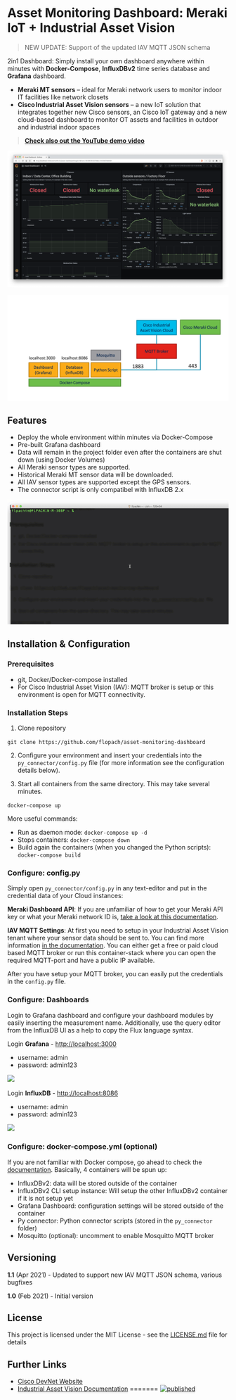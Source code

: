 # Asset Monitoring Dashboard: Meraki IoT + Industrial Asset Vision

> NEW UPDATE: Support of the updated IAV MQTT JSON schema

2in1 Dashboard: Simply install your own dashboard anywhere within minutes with **Docker-Compose**, **InfluxDBv2** time series database and **Grafana** dashboard.

* **Meraki MT sensors** – ideal for Meraki network users to monitor indoor IT facilities like network closets
* **Cisco Industrial Asset Vision sensors** – a new IoT solution that integrates together new Cisco sensors, an Cisco IoT gateway and a new cloud-based dashboard to monitor OT assets and facilities in outdoor and industrial indoor spaces

> **[Check also out the YouTube demo video](https://youtu.be/XDs7jbah5L8)**

![](images/grafana-dashboard.png)

![](images/architecture.png)

## Features

* Deploy the whole environment within minutes via Docker-Compose
* Pre-built Grafana dashboard
* Data will remain in the project folder even after the containers are shut down (using Docker Volumes)
* All Meraki sensor types are supported.
* Historical Meraki MT sensor data will be downloaded.
* All IAV sensor types are supported except the GPS sensors.
* The connector script is only compatibel with InfluxDB 2.x

![](images/process.gif)

## Installation & Configuration

### Prerequisites

* git, Docker/Docker-compose installed
* For Cisco Industrial Asset Vision (IAV): MQTT broker is setup or this environment is open for MQTT connectivity.

### Installation Steps

1. Clone repository

```git clone https://github.com/flopach/asset-monitoring-dashboard```

2. Configure your environment and insert your credentials into the `py_connector/config.py` file (for more information see the configuration details below).

3. Start all containers from the same directory. This may take several minutes.

```docker-compose up```

More useful commands:

* Run as daemon mode: `docker-compose up -d`
* Stops containers: `docker-compose down`
* Build again the containers (when you changed the Python scripts): `docker-compose build`


### Configure: config.py
Simply open `py_connector/config.py` in any text-editor and put in the credential data of your Cloud instances:

**Meraki Dashboard API**: If you are unfamiliar of how to get your Meraki API key or what your Meraki network ID is, [take a look at this documentation](https://developer.cisco.com/meraki/api-v1/#!getting-started).

**IAV MQTT Settings**: At first you need to setup in your Industrial Asset Vision tenant where your sensor data should be sent to. You can find more information [in the documentation](https://developer.cisco.com/docs/iotod/#!stream-sensor-data). You can either get a free or paid cloud based MQTT broker or run this container-stack where you can open the required MQTT-port and have a public IP available.

After you have setup your MQTT broker, you can easily put the credentials in the `config.py` file.


### Configure: Dashboards

Login to Grafana dashboard and configure your dashboard modules by easily inserting the measurement name. Additionally, use the query editor from the InfluxDB UI as a help to copy the Flux language syntax.

Login **Grafana** - [http://localhost:3000](http://localhost:3000)

* username: admin
* password: admin123

![](images/grafana-query.png)

Login **InfluxDB** - [http://localhost:8086](http://localhost:3000)

* username: admin
* password: admin123

![](images/influxdb-query.png)

### Configure: docker-compose.yml (optional)
If you are not familiar with Docker compose, go ahead to check the [documentation](https://docs.docker.com/compose/). Basically, 4 containers will be spun up:

* InfluxDBv2: data will be stored outside of the container
* InfluxDBv2 CLI setup instance: Will setup the other InfluxDBv2 container if it is not setup yet
* Grafana Dashboard: configuration settings will be stored outside of the container
* Py connector: Python connector scripts (stored in the `py_connector` folder)
* Mosquitto (optional): uncomment to enable Mosquitto MQTT broker


## Versioning

**1.1** (Apr 2021) - Updated to support new IAV MQTT JSON schema, various bugfixes

**1.0** (Feb 2021) - Initial version


## License

This project is licensed under the MIT License - see the [LICENSE.md](LICENSE.md) file for details

## Further Links

* [Cisco DevNet Website](https://developer.cisco.com)
* [Industrial Asset Vision Documentation](https://developer.cisco.com/docs/iotod/#!introduction)
=======
[![published](https://static.production.devnetcloud.com/codeexchange/assets/images/devnet-published.svg)](https://developer.cisco.com/codeexchange/github/repo/flopach/asset-monitoring-dashboard)
